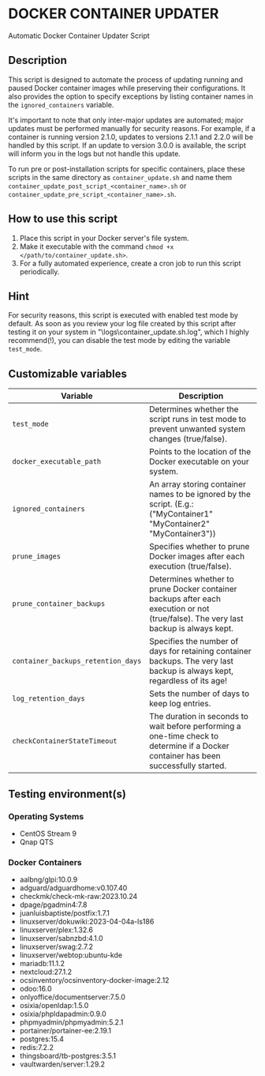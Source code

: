 # DOCKER CONTAINER UPDATER
Automatic Docker Container Updater Script

## Description
This script is designed to automate the process of updating running and paused Docker container images while preserving their configurations. It also provides the option to specify exceptions by listing container names in the `ignored_containers` variable.

It's important to note that only inter-major updates are automated; major updates must be performed manually for security reasons. For example, if a container is running version 2.1.0, updates to versions 2.1.1 and 2.2.0 will be handled by this script. If an update to version 3.0.0 is available, the script will inform you in the logs but not handle this update.

To run pre or post-installation scripts for specific containers, place these scripts in the same directory as `container_update.sh` and name them `container_update_post_script_<container_name>.sh` or `container_update_pre_script_<container_name>.sh`.

## How to use this script
1. Place this script in your Docker server's file system.
2. Make it executable with the command `chmod +x </path/to/container_update.sh>`.
3. For a fully automated experience, create a cron job to run this script periodically.

## Hint
For security reasons, this script is executed with enabled test mode by default. As soon as you review your log file created by this script after testing it on your system in "<scriptpath>\logs\container_update.sh.log", which I highly recommend(!), you can disable the test mode by editing the variable `test_mode`.

## Customizable variables

| Variable                           | Description                                                                                                                          |
| ---------------------------------- | ------------------------------------------------------------------------------------------------------------------------------------ |
| `test_mode`                        | Determines whether the script runs in test mode to prevent unwanted system changes (true/false).                                     |
| `docker_executable_path`           | Points to the location of the Docker executable on your system.                                                                      |
| `ignored_containers`               | An array storing container names to be ignored by the script. (E.g.: ("MyContainer1" "MyContainer2" "MyContainer3"))                 |
| `prune_images`                     | Specifies whether to prune Docker images after each execution (true/false).                                                          |
| `prune_container_backups`          | Determines whether to prune Docker container backups after each execution or not (true/false). The very last backup is always kept.  |
| `container_backups_retention_days` | Specifies the number of days for retaining container backups. The very last backup is always kept, regardless of its age!            |
| `log_retention_days`               | Sets the number of days to keep log entries.                                                                                         |
| `checkContainerStateTimeout`       | The duration in seconds to wait before performing a one-time check to determine if a Docker container has been successfully started. |

## Testing environment(s)
### Operating Systems
- CentOS Stream 9
- Qnap QTS

### Docker Containers
- aalbng/glpi:10.0.9
- adguard/adguardhome:v0.107.40
- checkmk/check-mk-raw:2023.10.24
- dpage/pgadmin4:7.8
- juanluisbaptiste/postfix:1.7.1
- linuxserver/dokuwiki:2023-04-04a-ls186
- linuxserver/plex:1.32.6
- linuxserver/sabnzbd:4.1.0
- linuxserver/swag:2.7.2
- linuxserver/webtop:ubuntu-kde
- mariadb:11.1.2
- nextcloud:27.1.2
- ocsinventory/ocsinventory-docker-image:2.12
- odoo:16.0
- onlyoffice/documentserver:7.5.0
- osixia/openldap:1.5.0
- osixia/phpldapadmin:0.9.0
- phpmyadmin/phpmyadmin:5.2.1
- portainer/portainer-ee:2.19.1
- postgres:15.4
- redis:7.2.2
- thingsboard/tb-postgres:3.5.1
- vaultwarden/server:1.29.2
